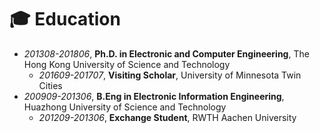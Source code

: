 # 🎓 Education
- *201308-201806*, **Ph.D. in Electronic and Computer Engineering**, The Hong Kong University of Science and Technology
    - *201609-201707*, **Visiting Scholar**, University of Minnesota Twin Cities
- *200909-201306*, **B.Eng in Electronic Information Engineering**, Huazhong University of Science and Technology
    - *201209-201306*, **Exchange Student**, RWTH Aachen University